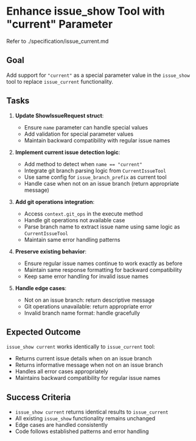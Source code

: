 # Enhance issue_show Tool with "current" Parameter

Refer to ./specification/issue_current.md

## Goal

Add support for `"current"` as a special parameter value in the `issue_show` tool to replace `issue_current` functionality.

## Tasks

1. **Update ShowIssueRequest struct**:
   - Ensure `name` parameter can handle special values
   - Add validation for special parameter values
   - Maintain backward compatibility with regular issue names

2. **Implement current issue detection logic**:
   - Add method to detect when `name == "current"`
   - Integrate git branch parsing logic from `CurrentIssueTool`
   - Use same config for `issue_branch_prefix` as current tool
   - Handle case when not on an issue branch (return appropriate message)

3. **Add git operations integration**:
   - Access `context.git_ops` in the execute method
   - Handle git operations not available case
   - Parse branch name to extract issue name using same logic as `CurrentIssueTool`
   - Maintain same error handling patterns

4. **Preserve existing behavior**:
   - Ensure regular issue names continue to work exactly as before
   - Maintain same response formatting for backward compatibility
   - Keep same error handling for invalid issue names

5. **Handle edge cases**:
   - Not on an issue branch: return descriptive message
   - Git operations unavailable: return appropriate error
   - Invalid branch name format: handle gracefully

## Expected Outcome

`issue_show current` works identically to `issue_current` tool:
- Returns current issue details when on an issue branch
- Returns informative message when not on an issue branch
- Handles all error cases appropriately
- Maintains backward compatibility for regular issue names

## Success Criteria

- `issue_show current` returns identical results to `issue_current`
- All existing `issue_show` functionality remains unchanged
- Edge cases are handled consistently
- Code follows established patterns and error handling
